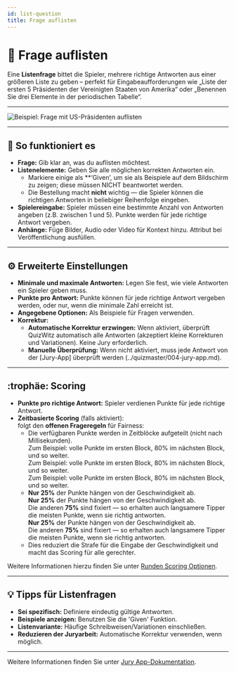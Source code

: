 ```yaml
---
id: list-question
title: Frage auflisten
---
```


# 📝 Frage auflisten

Eine **Listenfrage** bittet die Spieler, mehrere richtige Antworten aus einer größeren Liste zu geben – perfekt für Eingabeaufforderungen wie „Liste der ersten 5 Präsidenten der Vereinigten Staaten von Amerika“ oder „Benennen Sie drei Elemente in der periodischen Tabelle“.

---

![Beispiel: Frage mit US-Präsidenten auflisten](/images/question-modes/list-question/list-question.png)

---

## 📝 So funktioniert es

- **Frage:** Gib klar an, was du auflisten möchtest.
- **Listenelemente:** Geben Sie alle möglichen korrekten Antworten ein.
  - Markiere einige als \*\*‘Given’, um sie als Beispiele auf dem Bildschirm zu zeigen; diese müssen NICHT beantwortet werden.
  - Die Bestellung macht **nicht** wichtig — die Spieler können die richtigen Antworten in beliebiger Reihenfolge eingeben.
- **Spielereingabe:** Spieler müssen eine bestimmte Anzahl von Antworten angeben (z.B. zwischen 1 und 5). Punkte werden für jede richtige Antwort vergeben.
- **Anhänge:** Füge Bilder, Audio oder Video für Kontext hinzu. Attribut bei Veröffentlichung ausfüllen.

---

## ⚙️ Erweiterte Einstellungen

- **Minimale und maximale Antworten:** Legen Sie fest, wie viele Antworten ein Spieler geben muss.
- **Punkte pro Antwort:** Punkte können für jede richtige Antwort vergeben werden, oder nur, wenn die minimale Zahl erreicht ist.
- **Angegebene Optionen:** Als Beispiele für Fragen verwenden.
- **Korrektur:**
  - **Automatische Korrektur erzwingen:** Wenn aktiviert, überprüft QuizWitz automatisch alle Antworten (akzeptiert kleine Korrekturen und Variationen). Keine Jury erforderlich.
  - **Manuelle Überprüfung:** Wenn nicht aktiviert, muss jede Antwort von der [Jury-App] überprüft werden (../quizmaster/004-jury-app.md).

---

## :trophäe: Scoring

- **Punkte pro richtige Antwort:** Spieler verdienen Punkte für jede richtige Antwort.
- **Zeitbasierte Scoring** (falls aktiviert):\
  folgt den **offenen Frageregeln** für Fairness:
  - Die verfügbaren Punkte werden in Zeitblöcke aufgeteilt (nicht nach Millisekunden).\
    Zum Beispiel: volle Punkte im ersten Block, 80% im nächsten Block, und so weiter.\
    Zum Beispiel: volle Punkte im ersten Block, 80% im nächsten Block, und so weiter.\
    Zum Beispiel: volle Punkte im ersten Block, 80% im nächsten Block, und so weiter.
  - **Nur 25%** der Punkte hängen von der Geschwindigkeit ab.\
    **Nur 25%** der Punkte hängen von der Geschwindigkeit ab.\
    Die anderen **75%** sind fixiert — so erhalten auch langsamere Tipper die meisten Punkte, wenn sie richtig antworten.\
    **Nur 25%** der Punkte hängen von der Geschwindigkeit ab.\
    Die anderen **75%** sind fixiert — so erhalten auch langsamere Tipper die meisten Punkte, wenn sie richtig antworten.
  - Dies reduziert die Strafe für die Eingabe der Geschwindigkeit und macht das Scoring für alle gerechter.

Weitere Informationen hierzu finden Sie unter [Runden Scoring Optionen](../editor/008-round-options.md#scoring).

---

## 💡 Tipps für Listenfragen

- **Sei spezifisch:** Definiere eindeutig gültige Antworten.
- **Beispiele anzeigen:** Benutzen Sie die 'Given' Funktion.
- **Listenvariante:** Häufige Schreibweisen/Variationen einschließen.
- **Reduzieren der Juryarbeit:** Automatische Korrektur verwenden, wenn möglich.

---

Weitere Informationen finden Sie unter [Jury App-Dokumentation](../quizmaster/004-jury-app.md).
